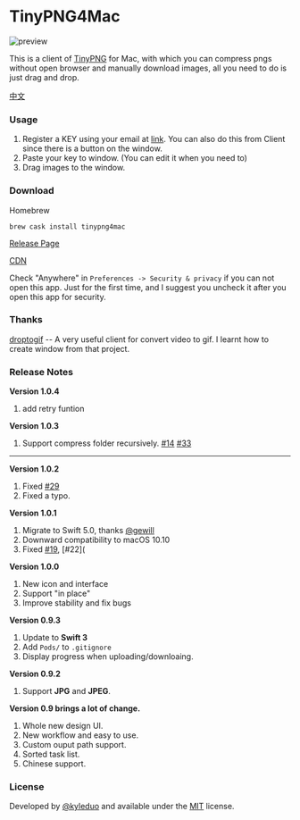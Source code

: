 # TinyPNG4Mac

![preview](./preview/preview.png)

This is a client of [TinyPNG](https://tinypng.com) for Mac, with which you can compress pngs without open browser and manually download images, all you need to do is just drag and drop.

[中文](./README_ZH.md)



### Usage

1. Register a KEY using your email at [link](https://tinypng.com/developers). You can also do this from Client since there is a button on the window.
2. Paste your key to window. (You can edit it when you need to)
3. Drag images to the window.



### Download

Homebrew

```
brew cask install tinypng4mac
```

[Release Page](https://github.com/kaishiqi/TinyPNG4Mac/releases)

[CDN](https://static.kaishiqi.com/project/release/tinypng4mac/tinypng4mac_1_0_4.zip)

Check "Anywhere" in `Preferences -> Security & privacy` if you can not open this app. Just for the first time, and I suggest you uncheck it after you open this app for security.

### Thanks

[droptogif](https://github.com/mortenjust/droptogif) -- A very useful client for convert video to gif. I learnt how to create window from that project.

### Release Notes

**Version 1.0.4**

1. add retry funtion

**Version 1.0.3**

1. Support compress folder recursively. [#14](https://github.com/kyleduo/TinyPNG4Mac/issues/14) [#33](https://github.com/kyleduo/TinyPNG4Mac/issues/33)

----

**Version 1.0.2**

1. Fixed [#29](https://github.com/kyleduo/TinyPNG4Mac/issues/29)
2. Fixed a typo.

**Version 1.0.1**

1. Migrate to Swift 5.0, thanks [@gewill](https://github.com/gewill)
2. Downward compatibility to macOS 10.10
3. Fixed [#19](https://github.com/kyleduo/TinyPNG4Mac/issues/19), [#22](

**Version 1.0.0**

1. New icon and interface
2. Support "in place"
3. Improve stability and fix bugs

**Version 0.9.3**

1. Update to **Swift 3**
2. Add `Pods/` to `.gitignore`
3. Display progress when uploading/downloaing.

**Version 0.9.2**

1. Support **JPG** and **JPEG**.

**Version 0.9 brings a lot of change.**

1. Whole new design UI.
2. New workflow and easy to use.
3. Custom ouput path support.
4. Sorted task list.
5. Chinese support.

### License

Developed by [@kyleduo](https://github.com/kyleduo) and available under the [MIT](http://opensource.org/licenses/MIT) license.
